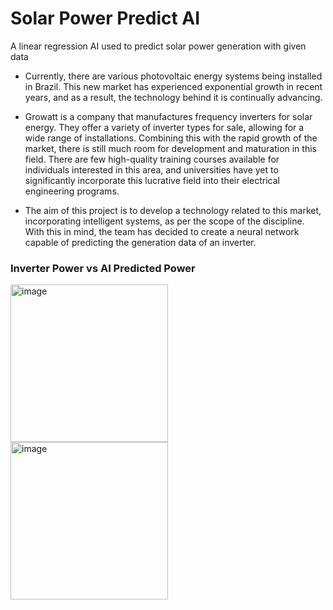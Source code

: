 # Solar Power Predict AI
A linear regression AI used to predict solar power generation with given data

- Currently, there are various photovoltaic energy systems being installed in Brazil. This new market has experienced exponential growth in recent years, and as a result, the technology behind it is continually advancing.

- Growatt is a company that manufactures frequency inverters for solar energy. They offer a variety of inverter types for sale, allowing for a wide range of installations. Combining this with the rapid growth of the market, there is still much room for development and maturation in this field. There are few high-quality training courses available for individuals interested in this area, and universities have yet to significantly incorporate this lucrative field into their electrical engineering programs.

- The aim of this project is to develop a technology related to this market, incorporating intelligent systems, as per the scope of the discipline. With this in mind, the team has decided to create a neural network capable of predicting the generation data of an inverter.


### Inverter Power vs AI Predicted Power

<p>
  <img width="252" alt="image" src="https://github.com/fesvieira/PythonLinearRegressionAI/assets/65823376/715fcd92-9155-4e49-b311-61707802ca91">
  <img width="252" alt="image" src="https://github.com/fesvieira/PythonLinearRegressionAI/assets/65823376/e53733fe-912d-4c8f-a2c1-282f5a940dec">  
</p>
